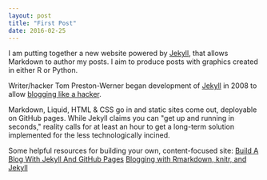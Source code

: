 ```yaml
---
layout: post
title: "First Post"
date: 2016-02-25
---
```


I am putting together a new website powered by [Jekyll](http://jekyllrb.com), that allows Markdown to author my posts. I aim to produce posts with graphics created in either R or Python.

Writer/hacker Tom Preston-Werner began development of [Jekyll](https://jekyllrb.com/) in 2008 to allow [blogging like a hacker](http://tom.preston-werner.com/2008/11/17/blogging-like-a-hacker.html). 

Markdown, Liquid, HTML & CSS go in and static sites come out, deployable on GitHub pages. While Jekyll claims you can "get up and running in seconds," reality calls for at least an hour to get a long-term solution implemented for the less technologically incined.

Some helpful resources for building your own, content-focused site:
[Build A Blog With Jekyll And GitHub Pages](https://www.smashingmagazine.com/2014/08/build-blog-jekyll-github-pages/)
[Blogging with Rmarkdown, knitr, and Jekyll](https://brendanrocks.com/blogging-with-rmarkdown-knitr-jekyll/)